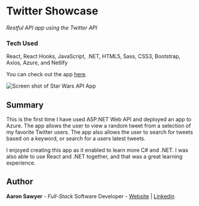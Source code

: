 # Twitter Showcase
_Restful API app using the Twitter API_
### Tech Used

React, React Hooks, JavaScript, .NET, HTML5, Sass, CSS3, Bootstrap, Axios, Azure, and Netlify

You can check out the app [here](http://sw-data.aarondevon.com/).

![Screen shot of Star Wars API App](https://snz04pap001files.storage.live.com/y4m3azJ99PsdJcW_5NbgEuQIPhPCZ1m1Fh5i5kCb8bJ2x4suyVnyqXV9P8hgXzfYCbl79bR_EZvFoaIjS1bFtSc-FUWkNkyE664tdzg4_VNwgfJn65M9ZEoTTsY_-v_IGwocQrh_K28KPx39B8Yni4fYBgOQv82HjCkQbuD89oFZ0xvR24Nxy8ck42Lc26gzGX0?width=600&height=368&cropmode=none)
## Summary
This is the first time I have used ASP.NET Web API and deployed an app to Azure. The app allows the user to view a random tweet from a selection of my favorite Twitter users. The app also allows the user to search for tweets based on a keyword, or search for a users latest tweets.

I enjoyed creating this app as it enabled to learn more C# and .NET. I was also able to use React and .NET together, and that was a great learning experience. 


## Author
**Aaron Sawyer** - *Full-Stack* Software Developer - [Website](https://www.aarondevon.com/) | [Linkedin](https://www.linkedin.com/in/aarondsawyer/)
